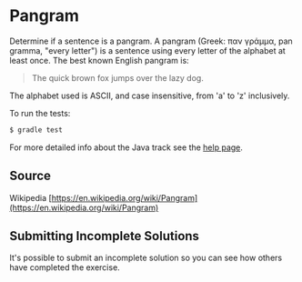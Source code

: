 # Pangram

Determine if a sentence is a pangram. A pangram (Greek: παν γράμμα, pan gramma,
"every letter") is a sentence using every letter of the alphabet at least once.
The best known English pangram is: 
> The quick brown fox jumps over the lazy dog.

The alphabet used is ASCII, and case insensitive, from 'a' to 'z'
inclusively.


To run the tests:

```sh
$ gradle test
```

For more detailed info about the Java track see the [help page](http://exercism.io/languages/java).

## Source

Wikipedia [https://en.wikipedia.org/wiki/Pangram](https://en.wikipedia.org/wiki/Pangram)

## Submitting Incomplete Solutions
It's possible to submit an incomplete solution so you can see how others have completed the exercise.


